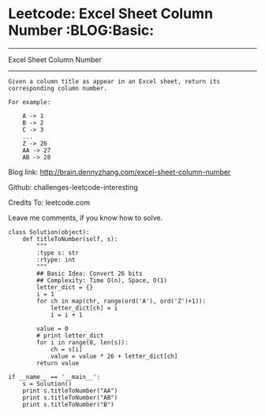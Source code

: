 # Leetcode: Excel Sheet Column Number     :BLOG:Basic:


---

Excel Sheet Column Number  

---

    Given a column title as appear in an Excel sheet, return its corresponding column number.
    
    For example:
    
        A -> 1
        B -> 2
        C -> 3
        ...
        Z -> 26
        AA -> 27
        AB -> 28

Blog link: <http://brain.dennyzhang.com/excel-sheet-column-number>  

Github: challenges-leetcode-interesting  

Credits To: leetcode.com  

Leave me comments, if you know how to solve.  

    class Solution(object):
        def titleToNumber(self, s):
            """
            :type s: str
            :rtype: int
            """
            ## Basic Idea: Convert 26 bits
            ## Complexity: Time O(n), Space, O(1)
            letter_dict = {}
            i = 1
            for ch in map(chr, range(ord('A'), ord('Z')+1)):
                letter_dict[ch] = i
                i = i + 1
    
            value = 0
            # print letter_dict
            for i in range(0, len(s)):
                ch = s[i]
                value = value * 26 + letter_dict[ch]
            return value
    
    if __name__ == '__main__':
        s = Solution()
        print s.titleToNumber("AA")
        print s.titleToNumber("AB")
        print s.titleToNumber("B")
